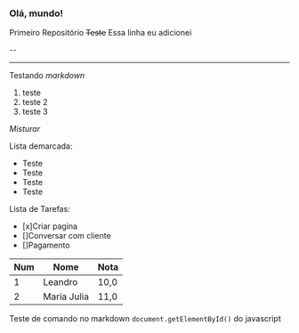 ### Olá, mundo!
Primeiro Repositório 
~~Teste~~
Essa linha eu adicionei

--
***

Testando *markdown*

1. teste
1. teste 2
1. teste 3

_*Misturar*_

Lista demarcada:

* Teste
* Teste
 * Teste
  * Teste

Lista de Tarefas:
- [x]Criar pagina
- []Conversar com cliente
- []Pagamento


Num | Nome | Nota
---|---|---
1 | Leandro| 10,0
2 | Maria Julia | 11,0

Teste de comando no markdown `document.getElementById()` do javascript